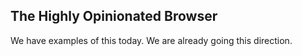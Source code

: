 ##  The Highly Opinionated Browser

We have examples of this today. We are already going this direction.


